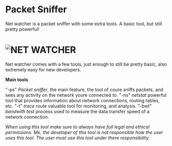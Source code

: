 # Packet Sniffer
Net watcher is a packet sniffer with some extra tools. A basic tool, but still pretty powerful!

![NET WATCHER](https://github.com/user-attachments/assets/e75ac3ca-9d57-4a41-a66e-353f37ed6fa6)
================================================================================================
Net watcher comes with a few tools, just enough to still be pretty basic, also extremely easy for new developers.

**Main tools**

"-ps" *Packet sniffer*, the main feature, the tool of coure sniffs packets, and sees any activity on the network youre connected to.
 "-ns" *netstat*  powerful tool that provides information about network connections, routing tables, etc.
 "-t" *trace route*  valuable tool for monitoring, and analysis.
 "-bwt" *bandwith test* process used to measure the data transfer speed of a network connection.

 *When using this tool make sure to always have full legal and ethical permissions. Me, the developer of this tool is not responsible how the user uses this tool.
 The user must use this tool under there responsibility.*
